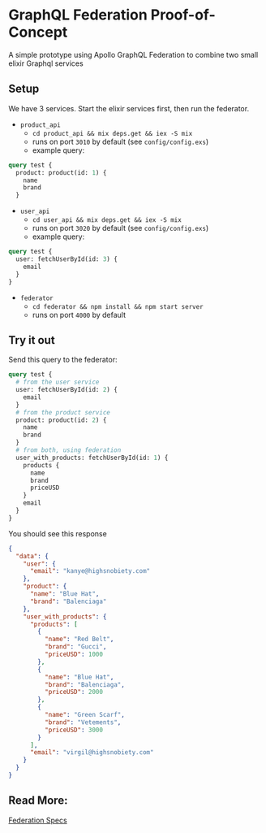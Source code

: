 # GraphQL Federation Proof-of-Concept
A simple prototype using Apollo GraphQL Federation to combine two small elixir Graphql services 

## Setup
We have 3 services. Start the elixir services first, then run the federator.
* `product_api`
    * `cd product_api && mix deps.get && iex -S mix`
    * runs on port `3010` by default (see `config/config.exs`)
    * example query:
```Graphql
query test {
  product: product(id: 1) {
    name
    brand
  }
```
* `user_api`
    * `cd user_api && mix deps.get && iex -S mix`
    * runs on port `3020` by default (see `config/config.exs`)
    * example query: 
```Graphql
query test {
  user: fetchUserById(id: 3) {
    email
  }
}
```
* `federator`
    * `cd federator && npm install && npm start server`
    * runs on port `4000` by default

## Try it out

Send this query to the federator:
```Graphql
query test {
  # from the user service
  user: fetchUserById(id: 2) {
    email
  }
  # from the product service
  product: product(id: 2) {
    name
    brand
  }
  # from both, using federation
  user_with_products: fetchUserById(id: 1) {
    products {
      name
      brand
      priceUSD
    }
    email
  }
}
```

You should see this response
```json
{
  "data": {
    "user": {
      "email": "kanye@highsnobiety.com"
    },
    "product": {
      "name": "Blue Hat",
      "brand": "Balenciaga"
    },
    "user_with_products": {
      "products": [
        {
          "name": "Red Belt",
          "brand": "Gucci",
          "priceUSD": 1000
        },
        {
          "name": "Blue Hat",
          "brand": "Balenciaga",
          "priceUSD": 2000
        },
        {
          "name": "Green Scarf",
          "brand": "Vetements",
          "priceUSD": 3000
        }
      ],
      "email": "virgil@highsnobiety.com"
    }
  }
}
```

## Read More:
[Federation Specs](https://www.apollographql.com/docs/apollo-server/federation/federation-spec/#schema-modifications-glossary)
